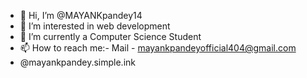 - 👋 Hi, I’m @MAYANKpandey14
- 👀 I’m interested in web development
- 🌱 I’m currently a Computer Science Student
-  📫 How to reach me:- Mail - mayankpandeyofficial404@gmail.com
-  @mayankpandey.simple.ink
<!---
MAYANKpandey14/MAYANKpandey14 is a ✨ special ✨ repository because its `README.md` (this file) appears on your GitHub profile.
You can click the Preview link to take a look at your changes.
--->
